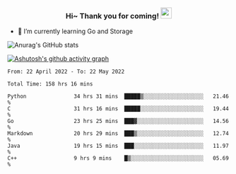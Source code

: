 <h3 align="center">
    Hi~ Thank you for coming!
    <img src="https://media.giphy.com/media/hvRJCLFzcasrR4ia7z/giphy.gif" width="25px">
</h3>

<!--
**pineapple-man/pineapple-man** is a ✨ _special_ ✨ repository because its `README.md` (this file) appears on your GitHub profile.

Here are some ideas to get you started:
- 🔭 I’m currently working on ...
- 🤔 I’m looking for help with ...
- 💬 Ask me about ...
- 📫 How to reach me: ...
- 😄 Pronouns: ...
- ⚡ Fun fact: 
- 👯 I’m looking to collaborate on kubernetes
-->
- 🌱 I’m currently learning Go and Storage


![Anurag's GitHub stats](https://github-readme-stats.vercel.app/api?username=pineapple-man&show_icons=true&theme=radical)


[![Ashutosh's github activity graph](https://activity-graph.herokuapp.com/graph?username=pineapple-man&bg_color=fffff0&color=708090&line=24292e&point=24292e&area=true&hide_border=true)](https://github.com/ashutosh00710/github-readme-activity-graph)

<!--START_SECTION:waka-->

```text
From: 22 April 2022 - To: 22 May 2022

Total Time: 158 hrs 16 mins

Python               34 hrs 31 mins  █████▒░░░░░░░░░░░░░░░░░░░   21.46 %
C                    31 hrs 16 mins  █████░░░░░░░░░░░░░░░░░░░░   19.44 %
Go                   23 hrs 25 mins  ███▓░░░░░░░░░░░░░░░░░░░░░   14.56 %
Markdown             20 hrs 29 mins  ███▒░░░░░░░░░░░░░░░░░░░░░   12.74 %
Java                 19 hrs 15 mins  ███░░░░░░░░░░░░░░░░░░░░░░   11.97 %
C++                  9 hrs 9 mins    █▒░░░░░░░░░░░░░░░░░░░░░░░   05.69 %
```

<!--END_SECTION:waka-->
